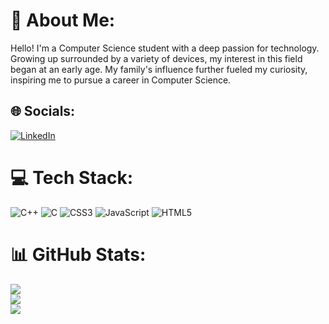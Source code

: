 # 💫 About Me:
Hello! I'm a Computer Science student with a deep passion for technology. Growing up surrounded by a variety of devices, my interest in this field began at an early age. My family's influence further fueled my curiosity, inspiring me to pursue a career in Computer Science.


## 🌐 Socials:
[![LinkedIn](https://img.shields.io/badge/LinkedIn-%230077B5.svg?logo=linkedin&logoColor=white)](https://linkedin.com/in/aseel-shaheen-15535a293) 

# 💻 Tech Stack:
![C++](https://img.shields.io/badge/c++-%2300599C.svg?style=for-the-badge&logo=c%2B%2B&logoColor=white) ![C](https://img.shields.io/badge/c-%2300599C.svg?style=for-the-badge&logo=c&logoColor=white) ![CSS3](https://img.shields.io/badge/css3-%231572B6.svg?style=for-the-badge&logo=css3&logoColor=white) ![JavaScript](https://img.shields.io/badge/javascript-%23323330.svg?style=for-the-badge&logo=javascript&logoColor=%23F7DF1E) ![HTML5](https://img.shields.io/badge/html5-%23E34F26.svg?style=for-the-badge&logo=html5&logoColor=white)
# 📊 GitHub Stats:
![](https://github-readme-stats.vercel.app/api?username=Aseel-Sh&theme=dark&hide_border=false&include_all_commits=false&count_private=false)<br/>
![](https://github-readme-streak-stats.herokuapp.com/?user=Aseel-Sh&theme=dark&hide_border=false)<br/>
![](https://github-readme-stats.vercel.app/api/top-langs/?username=Aseel-Sh&theme=dark&hide_border=false&include_all_commits=false&count_private=false&layout=compact)

<!-- Proudly created with GPRM ( https://gprm.itsvg.in ) -->
